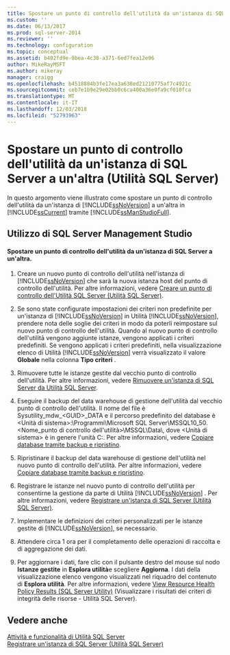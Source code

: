 ```yaml
---
title: Spostare un punto di controllo dell'utilità da un'istanza di SQL Server a un'altra (Utilità SQL Server) | Microsoft Docs
ms.custom: ''
ms.date: 06/13/2017
ms.prod: sql-server-2014
ms.reviewer: ''
ms.technology: configuration
ms.topic: conceptual
ms.assetid: b402fd9e-0bea-4c38-a371-6ed7fea12e96
author: MikeRayMSFT
ms.author: mikeray
manager: craigg
ms.openlocfilehash: b4518884b3fe17ea3a638ed21210775af7c4921c
ms.sourcegitcommit: ceb7e1b9e29e02bb0c6ca400a36e0fa9cf010fca
ms.translationtype: MT
ms.contentlocale: it-IT
ms.lasthandoff: 12/03/2018
ms.locfileid: "52793963"
---
```

# <a name="move-a-ucp-from-one-instance-of-sql-server-to-another-sql-server-utility"></a>Spostare un punto di controllo dell'utilità da un'istanza di SQL Server a un'altra (Utilità SQL Server)
  In questo argomento viene illustrato come spostare un punto di controllo dell'utilità da un'istanza di [!INCLUDE[ssNoVersion](../../includes/ssnoversion-md.md)] a un'altra in [!INCLUDE[ssCurrent](../../includes/sscurrent-md.md)] tramite [!INCLUDE[ssManStudioFull](../../includes/ssmanstudiofull-md.md)].  
  
##  <a name="SSMSProcedure"></a> Utilizzo di SQL Server Management Studio  
  
#### <a name="move-a-ucp-from-one-instance-of-sql-server-to-another"></a>Spostare un punto di controllo dell'utilità da un'istanza di SQL Server a un'altra.  
  
1.  Creare un nuovo punto di controllo dell'utilità nell'istanza di [!INCLUDE[ssNoVersion](../../includes/ssnoversion-md.md)] che sarà la nuova istanza host del punto di controllo dell'utilità. Per altre informazioni, vedere [Creare un punto di controllo dell'Utilità SQL Server &#40;Utilità SQL Server&#41;](create-a-sql-server-utility-control-point-sql-server-utility.md).  
  
2.  Se sono state configurate impostazioni dei criteri non predefinite per un'istanza di [!INCLUDE[ssNoVersion](../../includes/ssnoversion-md.md)] in Utilità [!INCLUDE[ssNoVersion](../../includes/ssnoversion-md.md)], prendere nota delle soglie dei criteri in modo da poterli reimpostare sul nuovo punto di controllo dell'utilità. Quando al nuovo punto di controllo dell'utilità vengono aggiunte istanze, vengono applicati i criteri predefiniti. Se vengono applicati i criteri predefiniti, nella visualizzazione elenco di Utilità [!INCLUDE[ssNoVersion](../../includes/ssnoversion-md.md)] verrà visualizzato il valore **Globale** nella colonna **Tipo criteri** .  
  
3.  Rimuovere tutte le istanze gestite dal vecchio punto di controllo dell'utilità. Per altre informazioni, vedere [Rimuovere un'istanza di SQL Server da Utilità SQL Server](remove-an-instance-of-sql-server-from-the-sql-server-utility.md).  
  
4.  Eseguire il backup del data warehouse di gestione dell'utilità dal vecchio punto di controllo dell'utilità. Il nome del file è Sysutility_mdw_\<GUID>_DATA e il percorso predefinito del database è \<Unità di sistema>:\Programmi\Microsoft SQL Server\MSSQL10_50.<Nome_punto di controllo dell'utilità>\MSSQL\Data\\, dove \<Unità di sistema> è in genere l'unità C:\. Per altre informazioni, vedere [Copiare database tramite backup e ripristino](../databases/copy-databases-with-backup-and-restore.md).  
  
5.  Ripristinare il backup del data warehouse di gestione dell'utilità nel nuovo punto di controllo dell'utilità. Per altre informazioni, vedere [Copiare database tramite backup e ripristino](../databases/copy-databases-with-backup-and-restore.md).  
  
6.  Registrare le istanze nel nuovo punto di controllo dell'utilità per consentirne la gestione da parte di Utilità [!INCLUDE[ssNoVersion](../../includes/ssnoversion-md.md)] . Per altre informazioni, vedere [Registrare un'istanza di SQL Server &#40;Utilità SQL Server&#41;](enroll-an-instance-of-sql-server-sql-server-utility.md).  
  
7.  Implementare le definizioni dei criteri personalizzati per le istanze gestite di [!INCLUDE[ssNoVersion](../../includes/ssnoversion-md.md)], se necessario.  
  
8.  Attendere circa 1 ora per il completamento delle operazioni di raccolta e di aggregazione dei dati.  
  
9. Per aggiornare i dati, fare clic con il pulsante destro del mouse sul nodo **Istanze gestite** in **Esplora utilità**e scegliere **Aggiorna**. I dati della visualizzazione elenco vengono visualizzati nel riquadro del contenuto di **Esplora utilità**. Per altre informazioni, vedere [View Resource Health Policy Results &#40;SQL Server Utility&#41;](view-resource-health-policy-results-sql-server-utility.md) (Visualizzare i risultati dei criteri di integrità delle risorse - Utilità SQL Server).  
  
## <a name="see-also"></a>Vedere anche  
 [Attività e funzionalità di Utilità SQL Server](sql-server-utility-features-and-tasks.md)   
 [Registrare un'istanza di SQL Server &#40;Utilità SQL Server&#41;](enroll-an-instance-of-sql-server-sql-server-utility.md)  
  
  
